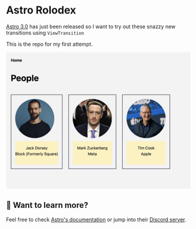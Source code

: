 # Astro Rolodex

[Astro 3.0](https://astro.build/blog/astro-3/) has just been released so I want to try out these snazzy new transitions using `ViewTransition`

This is the repo for my first attempt.

![Screenshot of the initial start of Rolodex](public/rolodex-readme.jpeg)

## 👀 Want to learn more?

Feel free to check [Astro's documentation](https://docs.astro.build) or jump into their [Discord server](https://astro.build/chat).
